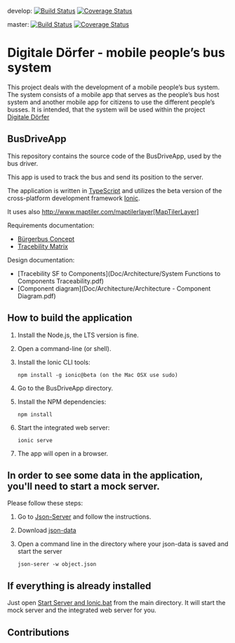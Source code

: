 
develop: [![Build Status](https://travis-ci.org/GSE-Project/SS2016-group3.svg?branch=develop)](https://travis-ci.org/GSE-Project/SS2016-group3) [![Coverage Status](https://coveralls.io/repos/GSE-Project/SS2016-group3/badge.svg?branch=develop)](https://coveralls.io/r/GSE-Project/SS2016-group3?branch=develop) 

master: [![Build Status](https://travis-ci.org/GSE-Project/SS2016-group3.svg?branch=master)](https://travis-ci.org/GSE-Project/SS2016-group3) [![Coverage Status](https://coveralls.io/repos/GSE-Project/SS2016-group3/badge.svg?branch=master)](https://coveralls.io/r/GSE-Project/SS2016-group3?branch=master)
# Digitale Dörfer - mobile people’s bus system


This project deals with the development of a mobile people’s bus system. The system consists of a mobile app that serves as the people’s bus host system and another mobile app for citizens to use the different people’s busses. It is intended, that the system will be used within the project [Digitale Dörfer](http://www.digitale-doerfer.de)

BusDriveApp
------------------

This repository contains the source code of the BusDriveApp, used by the bus driver.

This app is used to track the bus and send its position to the server.

The application is written in [TypeScript](https://github.com/Microsoft/TypeScript) and utilizes the beta version of the cross-platform development framework [Ionic](https://github.com/driftyco/ionic/tree/2.0).

It uses also http://www.maptiler.com/maptilerlayer[MapTilerLayer]

Requirements documentation:
- [Bürgerbus Concept](/Doc/Requirements/B%C3%BCrgerbus%20Concept%20Document.pdf)
- [Tracebility Matrix](/Doc/Requirements/tracebility%20matrix.pdf)

Design documentation: 
- [Tracebility SF to Components](Doc/Architecture/System Functions to Components Traceability.pdf)
- [Component diagram](Doc/Architecture/Architecture - Component Diagram.pdf)

How to build the application
---------------------------------------

1) Install the Node.js, the LTS version is fine.

2) Open a command-line (or shell).

3) Install the Ionic CLI tools:

    `npm install -g ionic@beta (on the Mac OSX use sudo)`

4) Go to the BusDriveApp directory.

5) Install the NPM dependencies:

    `npm install`

6) Start the integrated web server:

    `ionic serve`

	
7) The app will open in a browser.

In order to see some data in the application, you'll need to start a mock server. 
---------------------------------------
Please follow these steps:

1) Go to [Json-Server](https://github.com/typicode/json-server) and follow the instructions.

2) Download [json-data](https://github.com/GSE-Project/SS2016-group3/blob/master/TestServer-Json/TestServer.json)

3) Open a command line in the directory where your json-data is saved and start the server

    `json-serer -w object.json`
	

If everything is already installed
---------------------------------------
Just open [Start Server and Ionic.bat](https://github.com/GSE-Project/SS2016-group3/blob/master/Start%20Server%20and%20Ionic.bat) from the main directory.
It will start the mock server and the integrated web server for you.

Contributions
---------------------------------------
